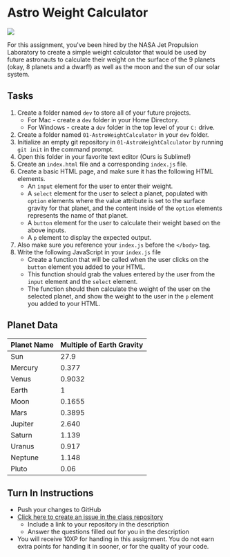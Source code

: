 # Astro Weight Calculator

<img src="http://i.imgur.com/x189kBb.png" />

For this assignment, you've been hired by the NASA Jet Propulsion Laboratory to create a simple weight calculator that would be used by future astronauts to calculate their weight on the surface of the 9 planets (okay, 8 planets and a dwarf!) as well as the moon and the sun of our solar system.

## Tasks

1. Create a folder named `dev` to store all of your future projects.
    - For Mac - create a `dev` folder in your Home Directory.
    - For Windows - create a `dev` folder in the top level of your `C:` drive.
2. Create a folder named `01-AstroWeightCalculator` in your `dev` folder.
3. Initialize an empty git repository in `01-AstroWeightCalculator` by running `git init` in the command prompt.
4. Open this folder in your favorite text editor (Ours is Sublime!)
5. Create an `index.html` file and a corresponding `index.js` file.
6. Create a basic HTML page, and make sure it has the following HTML elements.
    - An `input` element for the user to enter their weight.
    - A `select` element for the user to select a planet, populated with `option` elements where the value attribute is set to the surface gravity for that planet, and the content inside of the `option` elements represents the name of that planet.
    - A `button` element for the user to calculate their weight based on the above inputs.
    - A `p` element to display the expected output.
7. Also make sure you reference your `index.js` before the `</body>` tag.
8. Write the following JavaScript in your `index.js` file
    - Create a function that will be called when the user clicks on the `button` element you added to your HTML.
    - This function should grab the values entered by the user from the `input` element and the `select` element.
    - The function should then calculate the weight of the user on the selected planet, and show the weight to the user in the `p` element you added to your HTML.
     
## Planet Data
<table>
    <thead>
        <tr>
            <th>Planet Name</th>
            <th>Multiple of Earth Gravity</th>
        </tr>
    </thead>
    <tbody>
        <tr>
            <td>Sun</td>
            <td>27.9</td>
        </tr>
        <tr>
            <td>Mercury</td>
            <td>0.377</td>
        </tr>
        <tr>
            <td>Venus</td>
            <td>0.9032</td>
        </tr>
        <tr>
            <td>Earth</td>
            <td>1</td>
        </tr>
        <tr>
            <td>Moon</td>
            <td>0.1655</td>
        </tr>
        <tr>
            <td>Mars</td>
            <td>0.3895</td>
        </tr>
        <tr>
            <td>Jupiter</td>
            <td>2.640</td>
        </tr>
        <tr>
            <td>Saturn</td>
            <td>1.139</td>
        </tr>
        <tr>
            <td>Uranus</td>
            <td>0.917</td>
        </tr>
        <tr>
            <td>Neptune</td>
            <td>1.148</td>
        </tr>
        <tr>
            <td>Pluto</td>
            <td>0.06</td>
        </tr>
    </tbody>	
</table>

## Turn In Instructions
* Push your changes to GitHub 
* [Click here to create an issue in the class repository](https://www.github.com/OriginCodeAcademy/2016-CW-FallCohort/issues/new?title=01-AstroWeightCalculator&body=1.%20Where%20can%20I%20find%20your%20repository%3F%20(Paste%20a%20link%20below)%0A%0A2.%20What%20was%20your%20best%20accomplishment%20in%20this%20project%3F%0A%0A3.%20What%20was%20the%20most%20challenging%20piece%20of%20this%20project%20for%20you%3F)
    * Include a link to your repository in the description
    * Answer the questions filled out for you in the description	
* You will receive 10XP for handing in this assignment. You do not earn extra points for handing it in sooner, or for the quality of your code.